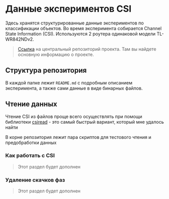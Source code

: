 # Данные экспериментов CSI
Здесь хранятся структурированные данные экспериментов по классификации объектов. Во время эксперимента собирается Channel State Information (CSI). Используются 2 роутера одинаковой модели TL-WR842NDv2.

> [Ссылка](https://github.com/maksimio/csi_classification) на центральный репозиторий проекта. Там вы найдете основную информацию о проекте.

## Структура репозитория
В каждой папке лежит `README.md` с подробным описанием эксперимента, а также сами данные в виде бинарных файлов.

## Чтение данных
Чтение CSI из файлов проще всего осуществлять при помощи библиотеки [csiread](https://github.com/citysu/csiread) - это самый быстрый вариант, который мне удалось найти

В корне репозитория лежит пара скриптов для тестового чтения и предобработки данных

### Как работать с CSI
> Этот раздел будет дополнен

### Удаление скачков фаз
> Этот раздел будет дополнен